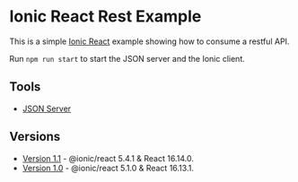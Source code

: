 # Ionic React Rest Example

This is a simple [Ionic React](https://ionicframework.com/docs/react) example showing how to consume a restful API.

Run `npm run start` to start the JSON server and the Ionic client.

## Tools

- [JSON Server](https://github.com/typicode/json-server)

## Versions

- [Version 1.1](https://github.com/DavidBuck/ionic-react-rest-example/tree/v1.1) - @ionic/react 5.4.1 & React 16.14.0.
- [Version 1.0](https://github.com/DavidBuck/ionic-react-rest-example/tree/v1.0) - @ionic/react 5.1.0 & React 16.13.1.
